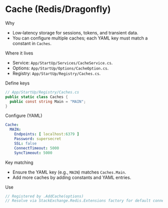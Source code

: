 # Cache (Redis/Dragonfly)

Why
- Low‑latency storage for sessions, tokens, and transient data.
- You can configure multiple caches; each YAML key must match a constant in `Caches`.

Where it lives
- Service: `App/StartUp/Services/CacheService.cs`.
- Options: `App/StartUp/Options/CacheOption.cs`.
- Registry: `App/StartUp/Registry/Caches.cs`.

Define keys
```csharp
// App/StartUp/Registry/Caches.cs
public static class Caches {
  public const string Main = "MAIN";
}
```

Configure (YAML)
```yaml
Cache:
  MAIN:
    Endpoints: [ localhost:6379 ]
    Password: supersecret
    SSL: false
    ConnectTimeout: 5000
    SyncTimeout: 5000
```

Key matching
- Ensure the YAML key (e.g., `MAIN`) matches `Caches.Main`.
- Add more caches by adding constants and YAML entries.

Use
```csharp
// Registered by .AddCache(options)
// Resolve via StackExchange.Redis.Extensions factory for default connection
```
